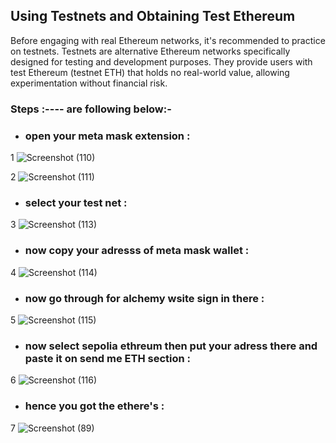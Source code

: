 ## Using Testnets and Obtaining Test Ethereum

Before engaging with real Ethereum networks, it's recommended to practice on testnets. Testnets are alternative Ethereum networks specifically designed for testing and development purposes. They provide users with test Ethereum (testnet ETH) that holds no real-world value, allowing experimentation without financial risk.

### Steps :---- are following below:-

- ### open your meta mask extension :

1   ![Screenshot (110)](https://github.com/Rjesh2006/Block_chain/assets/143868643/6b540609-bc2c-48a6-8b7d-358925c246c6)

      
2      ![Screenshot (111)](https://github.com/Rjesh2006/Block_chain/assets/143868643/eead2d73-c5f9-424d-8510-356e645df472)


- ### select your test net :

3     ![Screenshot (113)](https://github.com/Rjesh2006/Block_chain/assets/143868643/b7b7e0ed-516e-4272-aca1-0b669a3fcafd)


- ### now copy your adresss of meta mask wallet :

4     ![Screenshot (114)](https://github.com/Rjesh2006/Block_chain/assets/143868643/ba7db137-62cb-4ecc-882b-e943c480c572)


- ### now go through for alchemy wsite sign in there :

5     ![Screenshot (115)](https://github.com/Rjesh2006/Block_chain/assets/143868643/119256f9-0df9-4a05-99f2-35778ad54b04)

- ### now select sepolia ethreum then put your adress there and paste it on send me ETH section :

6     ![Screenshot (116)](https://github.com/Rjesh2006/Block_chain/assets/143868643/66cf1dc7-a38d-49d2-bb26-492d8ae30d9d)

- ### hence you got the ethere's :

7     ![Screenshot (89)](https://github.com/Rjesh2006/Block_chain/assets/143868643/5c9f9b74-06b7-4ef1-87eb-df5fb9375106)
